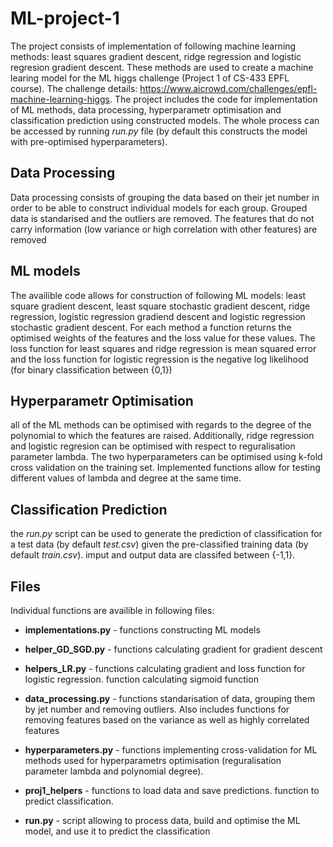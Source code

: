 # ML-project-1

The project consists of implementation of following machine learning methods: least squares gradient descent, ridge regression and logistic regresion gradient descent. These methods are used to create a machine learing model for the ML higgs challenge (Project 1 of CS-433 EPFL course). The challenge details: https://www.aicrowd.com/challenges/epfl-machine-learning-higgs.
The project includes the code for implementation of ML methods, data processing, hyperparametr optimisation and classification prediction using constructed models. The whole process can be accessed by running _run.py_ file (by default this constructs the model with pre-optimised hyperparameters).

## Data Processing
Data processing consists of grouping the data based on their jet number in order to be able to construct individual models for each group. Grouped data is standarised and the outliers are removed. The features that do not carry information (low variance or high correlation with other features) are removed

## ML models
The availible code allows for construction of following ML models: least square gradient descent, least square stochastic gradient descent, ridge regression, logistic regression gradiend descent and logistic regression stochastic gradient descent. For each method a function returns the optimised weights of the features and the loss value for these values. The loss function for least squares and ridge regression is mean squared error and the loss function for logistic regression is the negative log likelihood (for binary classification between {0,1})

## Hyperparametr Optimisation
all of the ML methods can be optimised with regards to the degree of the polynomial to which the features are raised. Additionally, ridge regression and logistic regresion can be optimised with respect to reguralisation parameter lambda. The two hyperparameters can be optimised using k-fold cross validation on the training set. Implemented functions allow for testing different values of lambda and degree at the same time.

## Classification Prediction
the _run.py_ script can be used to generate the prediction of classification for a test data (by default _test.csv_) given the pre-classified training data (by default _train.csv_). imput and output data are classifed between {-1,1}.

## Files

Individual functions are availible in following files:

* **implementations.py** - functions constructing ML models

* **helper_GD_SGD.py** - functions calculating gradient for gradient descent

* **helpers_LR.py** - functions calculating gradient and loss function for logistic regression. function calculating sigmoid function

* **data_processing.py** - functions standarisation of data, grouping them by jet number and removing outliers. Also includes functions for removing features based on the variance as well as highly correlated features

* **hyperparameters.py** - functions implementing cross-validation for ML methods used for hyperparametrs optimisation (reguralisation parameter lambda and polynomial degree).

* **proj1_helpers** - functions to load data and save predictions. function to predict classification.

* **run.py** - script allowing to process data, build and optimise the ML model, and use it to predict the classification